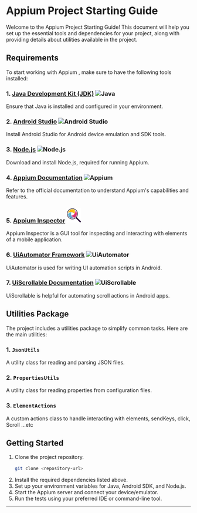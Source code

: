 # Appium Project Starting Guide

Welcome to the Appium Project Starting Guide! This document will help you set up the essential tools and dependencies
for your project, along with providing details about utilities available in the project.

## Requirements

To start working with Appium , make sure to have the following tools installed:

### 1. [Java Development Kit (JDK)](https://www.oracle.com/java/technologies/javase-downloads.html) <img src="https://upload.wikimedia.org/wikipedia/en/3/30/Java_programming_language_logo.svg" alt="Java" width="20" />

Ensure that Java is installed and configured in your environment.

### 2. [Android Studio](https://developer.android.com/studio) <img src="https://uxwing.com/wp-content/themes/uxwing/download/brands-and-social-media/android-studio-icon.png" alt="Android Studio" width="30" />

Install Android Studio for Android device emulation and SDK tools.

### 3. [Node.js](https://nodejs.org/) <img src="https://upload.wikimedia.org/wikipedia/commons/d/d9/Node.js_logo.svg" alt="Node.js" width="30" />

Download and install Node.js, required for running Appium.

### 4. [Appium Documentation](https://appium.io/docs/en/) <img src="https://appium.io/docs/en/latest/assets/images/appium-logo-horiz.png" alt="Appium" width="80" />

Refer to the official documentation to understand Appium's capabilities and features.

### 5. [Appium Inspector](https://github.com/appium/appium-inspector) <img src="https://raw.githubusercontent.com/appium/appium-inspector/main/docs/assets/images/icon.png" alt="Appium Inspector" width="40" />

Appium Inspector is a GUI tool for inspecting and interacting with elements of a mobile application.

### 6. [UiAutomator Framework](https://github.com/appium/appium-uiautomator2-driver) <img src="https://avatars.githubusercontent.com/u/3221291?s=48&v=4" alt="UiAutomator" width="30" />

UiAutomator is used for writing UI automation scripts in Android.

### 7. [UiScrollable Documentation]() <img src="https://www.gstatic.com/devrel-devsite/prod/vdf1c73ddfa29bc07c1524d67528b078b0717f3e7ffc0621bf09846cb55759e81/android/images/lockup.svg" alt="UiScrollable" width="70" />

UiScrollable is helpful for automating scroll actions in Android apps.

## Utilities Package

The project includes a utilities package to simplify common tasks. Here are the main utilities:

### 1. `JsonUtils`

A utility class for reading and parsing JSON files.

### 2. `PropertiesUtils`

A utility class for reading properties from configuration files.

### 3. `ElementActions`

A custom actions class to handle interacting with elements, sendKeys, click, Scroll ...etc

## Getting Started

1. Clone the project repository.
   ```bash
   git clone <repository-url>
   ```
2. Install the required dependencies listed above.
3. Set up your environment variables for Java, Android SDK, and Node.js.
4. Start the Appium server and connect your device/emulator.
5. Run the tests using your preferred IDE or command-line tool.

---
